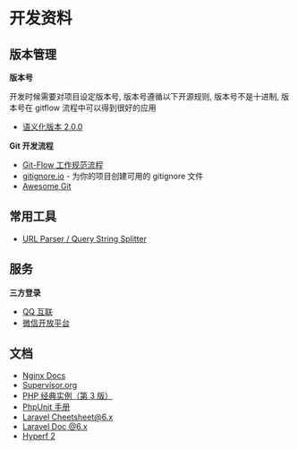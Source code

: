 # 开发资料

## 版本管理

**版本号**

开发时候需要对项目设定版本号, 版本号遵循以下开源规则, 版本号不是十进制, 版本号在 gitflow 流程中可以得到很好的应用

-   [语义化版本 2.0.0](https://semver.org/lang/zh-CN/)

**Git 开发流程**

-   [Git-Flow 工作规范流程](./git/intro-git-flow.md)
-   [gitignore.io](https://www.toptal.com/developers/gitignore) - 为你的项目创建可用的 gitignore 文件
-   [Awesome Git](https://github.com/dictcp/awesome-git)

## 常用工具

-   [URL Parser / Query String Splitter](https://www.freeformatter.com/url-parser-query-string-splitter.html)

## 服务

**三方登录**

-   [QQ 互联](https://connect.qq.com)
-   [微信开放平台](https://open.weixin.qq.com)

## 文档

-   [Nginx Docs](https://docs.nginx.com)
-   [Supervisor.org](http://supervisord.org)
-   [PHP 经典实例（第 3 版）](https://item.jd.com/11746756.html)
-   [PhpUnit 手册](https://phpunit.readthedocs.io/zh_CN/latest/)
-   [Laravel Cheetsheet@6.x](https://learnku.com/docs/laravel-cheatsheet/6.0)
-   [Laravel Doc @6.x](https://learnku.com/docs/laravel/6.x)
-   [Hyperf 2](https://hyperf.wiki/2.0/#/)
